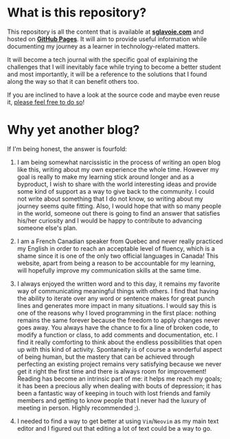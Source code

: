 # What is this repository?

This repository is all the content that is available at **[sglavoie.com](https://www.sglavoie.com/)** and hosted on **[GitHub Pages](https://pages.github.com/)**. It will aim to provide useful information while documenting my journey as a learner in technology-related matters.

It will become a tech journal with the specific goal of explaining the challenges that I will inevitably face while trying to become a better student and most importantly, it will be a reference to the solutions that I found along the way so that it can benefit others too.

If you are inclined to have a look at the source code and maybe even reuse it, [please feel free to do so](https://github.com/sglavoie/sglavoie.github.io-source)!


# Why yet another blog?

If I'm being honest, the answer is fourfold:

1. I am being somewhat narcissistic in the process of writing an open blog like this, writing about my own experience the whole time. However my goal is really to make my learning stick around longer and as a byproduct, I wish to share with the world interesting ideas and provide some kind of support as a way to give back to the community. I could not write about something that I do not know, so writing about my journey seems quite fitting. Also, I would hope that with so many people in the world, someone out there is going to find an answer that satisfies his/her curiosity and I would be happy to contribute to advancing someone else's plan.

2. I am a French Canadian speaker from Quebec and never really practiced my English in order to reach an acceptable level of fluency, which is a shame since it is one of the only two official languages in Canada! This website, apart from being a reason to be accountable for my learning, will hopefully improve my communication skills at the same time.

3. I always enjoyed the written word and to this day, it remains my favorite way of communicating meaningful things with others. I find that having the ability to iterate over any word or sentence makes for great punch lines and generates more impact in many situations. I would say this is one of the reasons why I loved programming in the first place: nothing remains the same forever because the freedom to apply changes never goes away. You always have the chance to fix a line of broken code, to modify a function or class, to add comments and documentation, etc. I find it really comforting to think about the endless possibilities that open up with this kind of activity. Spontaneity is of course a wonderful aspect of being human, but the mastery that can be achieved through perfecting an existing project remains very satisfying because we never get it right the first time and there is always room for improvement! Reading has become an intrinsic part of me: it helps me reach my goals; it has been a precious ally when dealing with bouts of depression; it has been a fantastic way of keeping in touch with lost friends and family members and getting to know people that I never had the luxury of meeting in person. Highly recommended ;).

4. I needed to find a way to get better at using `Vim`/`Neovim` as my main text editor and I figured out that editing a lot of text could be a way to go.
